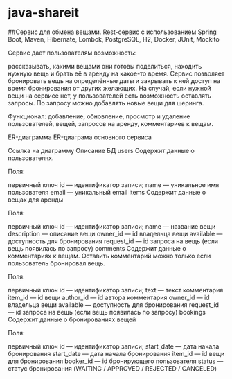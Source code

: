 # java-shareit

##Сервис для обмена вещами.
Rest-сервис с использованием Spring Boot, Maven, Hibernate, Lombok, PostgreSQL, H2, Docker, JUnit, Mockito

Сервис дает пользователям возможность:

рассказывать, какими вещами они готовы поделиться,
находить нужную вещь и брать её в аренду на какое-то время.
Сервис позволяет бронировать вещь на определённые даты и закрывать к ней доступ на время бронирования от других желающих. На случай, если нужной вещи на сервисе нет, у пользователей есть возможность оставлять запросы. По запросу можно добавлять новые вещи для шеринга.

Функционал: добавление, обновление, просмотр и удаление пользователей, вещей, запросов на аренду, комментариев к вещам.

ER-диаграмма
ER-диаграма основного сервиса

Ссылка на диаграмму
Описание БД
users
Содержит данные о пользователях.

Поля:

первичный ключ id — идентификатор записи;
name — уникальное имя пользователя
email — уникальный email
items
Содержит данные о вещах для аренды

Поля:

первичный ключ id — идентификатор записи;
name — название вещи
description — описание вещи
owner_id — id владельца вещи
available — доступность для бронирования
request_id — id запроса на вещь (если вещь появилась по запросу)
comments
Содержит данные о комментариях к вещам. Оставить комментарий можно только если пользователь бронировал вещь.

Поля:

первичный ключ id — идентификатор записи;
text — текст комментария
item_id — id вещи
author_id — id автора комментария
owner_id — id владельца вещи
available — доступность для бронирования
request_id — id запроса на вещь (если вещь появилась по запросу)
bookings
Содержит данные о бронированиях вещей

Поля:

первичный ключ id — идентификатор записи;
start_date — дата начала бронирования
start_date — дата начала бронирования
item_id — id вещи для бронирования
booker_id — id бронирующего пользователя
status — статус бронирования (WAITING / APPROVED / REJECTED / CANCELED)
